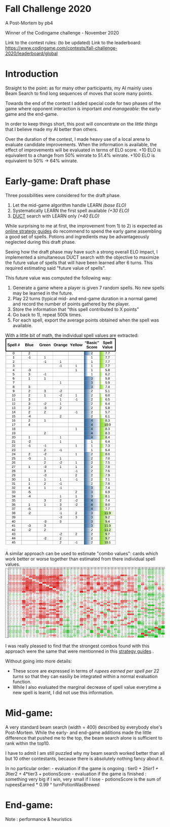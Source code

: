 # Fall Challenge 2020
A Post-Mortem by pb4

Winner of the Codingame challenge - November 2020  

Link to the contest rules: (to be updated)
Link to the leaderboard: https://www.codingame.com/contests/fall-challenge-2020/leaderboard/global

# Introduction
Straight to the point: as for many other participants, my AI mainly uses Beam Search to find long sequences of moves that score many points.

Towards the end of the contest I added special code for two phases of the game where opponent interaction is important *and manageable*: the early-game and the end-game.

In order to keep things short, this post will concentrate on the *little things* that I believe made my AI better than others.

Over the duration of the contest, I made heavy use of a local arena to evaluate candidate improvements. When the information is available, the effect of improvements will be evaluated in terms of ELO score. +10 ELO is equivalent to a change from 50% winrate to 51.4% winrate. +100 ELO is equivalent to 50% -> 64% winrate.

# Early-game: Draft phase
Three possibilities were considered for the draft phase.
1. Let the mid-game algorithm handle LEARN *(base ELO)*
2. Systematically LEARN the first spell available *(+30 ELO)*
3. [DUCT](http://mlanctot.info/files/papers/cig14-smmctsggp.pdf) search with LEARN only *(+40 ELO)*

While surprising to me at first, the improvement from 1) to 2) is expected as [online strategy guides](https://spicee.mattle.online/lobby/forum/topic/d52WjBx3WX3R27rzy/a-player-s-guide-to-spicee) do recommend to spend the early game assembling a good set of spells. Potions and ingredients may be advantageously neglected during this draft phase.

Seeing how the draft phase may have such a strong overall ELO impact, I implemented a simultaneous DUCT search with the objective to maximize the future value of spells that will have been learned after 6 turns. This required estimating said "future value of spells".

This future value was computed the following way:
1. Generate a game where a player is given 7 random spells. No new spells may be learned in the future.
2. Play 22 turns (typical mid- and end-game duration in a normal game) and record the number of points gathered by the player.
3. Store the information that "this spell contributed to X points"
4. Go back to 1), repeat 500k times.
5. For each spell, export the average points obtained when the spell was available.

With a little bit of math, the individual spell values are extracted:
<img src="img/SpellValues.png" width="350">

A similar approach can be used to estimate "combo values": cards which work better or worse together than estimated from there individual spell values.
<img src="img/ComboValues.png">

I was really pleased to find that the strongest combos found with this approach were the same that were mentionned in this [strategy guides](https://spicee.mattle.online/lobby/forum/topic/d52WjBx3WX3R27rzy/a-player-s-guide-to-spicee) .

Without going into more details:
- These score are expressed in terms of *rupees earned per spell per 22 turns* so that they can easiliy be integrated within a normal evaluation function. 
- While I also evaluated the marginal decrease of spell value everytime a new spell is learnt, I did not use this information.

# Mid-game: 

A very standard beam search (width = 400) described by everybody else's Post-Mortem. While the early- and end-game additions made the little difference that pushed me to the top, the beam search alone is sufficient to rank within the top10.

I have to admit I am still puzzled why my beam search worked better than all but 10 other contestants, because there is absolutely nothing fancy about it. 

In no particular order:
    - evaluation if the game is ongoing : tier0 + 2*tier1 + 3*tier2 + 4*tier3 + potionsScore
    - evaluation if the game is finished : something very big if I win, very small if I lose
    - potionsScore is the sum of rupeesEarned * 0.99 ^ turnPotionWasBrewed
    

# End-game: 

Note : performance & heuristics
